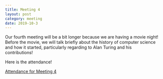 ```yaml
---
title: Meeting 4
layout: post
category: meeting
date: 2019-10-3
---
```


Our fourth meeting will be a bit longer because we are having a movie night! 
Before the movie, we will talk briefly about the history of computer science and how it started, 
particularly regarding to Alan Turing and his contributions!

Here is the attendance!

[Attendance for Meeting 4](https://forms.gle/n4tMBbnUw9rcevJBA)



